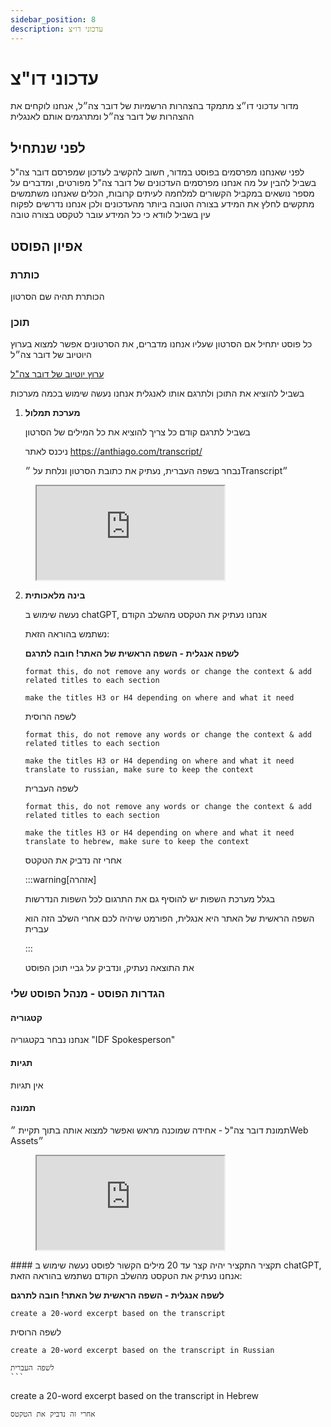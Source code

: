 ```yaml
---
sidebar_position: 8
description: עדכוני דו״צ
---
```


# עדכוני דו"צ
מדור עדכוני דו״צ מתמקד בהצהרות הרשמיות של דובר צה״ל, 
אנחנו לוקחים את ההצהרות של דובר צה״ל ומתרגמים אותם לאנגלית

## לפני שנתחיל
לפני שאנחנו מפרסמים בפוסט במדור, חשוב להקשיב לעדכון שמפרסם דובר צה"ל בשביל להבין על מה אנחנו מפרסמים
העדכונים של דובר צה"ל מפורטים, ומדברים על מספר נושאים במקביל הקשורים למלחמה
לעיתים קרובות, הכלים שאנחנו משתמשים מתקשים לחלץ את המידע בצורה הטובה ביותר מהעדכונים
ולכן אנחנו נדרשים לפקוח עין בשביל לוודא כי כל המידע עובר לטקסט בצורה טובה

## אפיון הפוסט
### כותרת
הכותרת תהיה שם הסרטון
### תוכן

כל פוסט יתחיל אם הסרטון שעליו אנחנו מדברים, את הסרטונים אפשר למצוא בערוץ היוטיוב של דובר צה״ל
    
[ערוץ יוטיוב של דובר צה"ל](https://www.youtube.com/@Atar-Tzahal)

בשביל להוציא את התוכן ולתרגם אותו לאנגלית אנחנו נעשה שימוש בכמה מערכות
1. **מערכת תמלול**
   
    בשביל לתרגם קודם כל צריך להוציא את כל המילים של הסרטון

    ניכנס לאתר https://anthiago.com/transcript/

    נבחר בשפה העברית, נעתיק את כתובת הסרטון ונלחת על ״Transcript״

<figure className="media">
  <div data-oembed-url="https://www.wizardshot.com/embed/tutorials/10112-steps-to-access-online-video-transcripts-on-youtube">
    <div style={{ position: 'relative', height: 0, paddingBottom: '65%', pointerEvents: 'unset' }}>
      <iframe 
        src="https://www.wizardshot.com/embed/tutorials/10112-steps-to-access-online-video-transcripts-on-youtube" 
        style={{ position: 'absolute', width: '100%', height: '100%', top: 0, left: 0, border: 'none', borderRadius: '4px' }}
      ></iframe>
    </div>
  </div>
</figure>

2. **בינה מלאכותית**
   
   נעשה שימוש ב chatGPT, אנחנו נעתיק את הטקסט מהשלב הקודם

   נשתמש בהוראה הזאת: 

   **לשפה אנגלית - השפה הראשית של האתר! חובה לתרגם**
   ```
   format this, do not remove any words or change the context & add related titles to each section

   make the titles H3 or H4 depending on where and what it need
   ```
   לשפה הרוסית
   ``` 
   format this, do not remove any words or change the context & add related titles to each section

   make the titles H3 or H4 depending on where and what it need
   translate to russian, make sure to keep the context
   ```
    לשפה העברית
    ```
    format this, do not remove any words or change the context & add related titles to each section

   make the titles H3 or H4 depending on where and what it need
   translate to hebrew, make sure to keep the context
   ```
   אחרי זה נדביק את הטקטס

   :::warning[אזהרה]

   בגלל מערכת השפות יש להוסיף גם את התרגום לכל השפות הנדרשות

   השפה הראשית של האתר היא אנגלית, הפורמט שיהיה לכם אחרי השלב הזה הוא עברית

   :::

   את התוצאה נעתיק, ונדביק על גביי תוכן הפוסט

### הגדרות הפוסט - מנהל הפוסט שלי
#### קטגוריה
אנחנו נבחר בקטגוריה "IDF Spokesperson"
#### תגיות
אין תגיות
#### תמונה
תמונת דובר צה"ל - אחידה שמוכנה מראש ואפשר למצוא אותה בתוך תקיית ״Web Assets״
<figure className="media">
  <div data-oembed-url="https://www.wizardshot.com/embed/tutorials/10113-setting-a-featured-image-in-wordpress">
    <div style={{ position: 'relative', height: 0, paddingBottom: '65%', pointerEvents: 'unset' }}>
      <iframe 
        src="https://www.wizardshot.com/embed/tutorials/10113-setting-a-featured-image-in-wordpress" 
        style={{ position: 'absolute', width: '100%', height: '100%', top: 0, left: 0, border: 'none', borderRadius: '4px' }}
      ></iframe>
    </div>
  </div>
</figure>
#### תקציר
התקציר יהיה קצר עד 20 מילים הקשור לפוסט
נעשה שימוש ב chatGPT, אנחנו נעתיק את הטקסט מהשלב הקודם
   נשתמש בהוראה הזאת: 

   **לשפה אנגלית - השפה הראשית של האתר! חובה לתרגם**
   ```
   create a 20-word excerpt based on the transcript
   ```
   לשפה הרוסית
   ``` 
   create a 20-word excerpt based on the transcript in Russian
   ```
    לשפה העברית
    ```
   create a 20-word excerpt based on the transcript in Hebrew
   ```
   אחרי זה נדביק את הטקטס